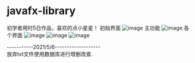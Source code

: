 # javafx-library
初学者用时5日作品，喜欢的点小星星！
初始界面
![image](https://user-images.githubusercontent.com/66316294/115717096-6dfe0b00-a3ac-11eb-8951-f21638914fc3.png)
主功能
![image](https://user-images.githubusercontent.com/66316294/115717168-7e15ea80-a3ac-11eb-82ac-45285a8912ec.png)
各个界面
![image](https://user-images.githubusercontent.com/66316294/115717212-8837e900-a3ac-11eb-9b28-7e710cdb53d5.png)
![image](https://user-images.githubusercontent.com/66316294/115717254-9423ab00-a3ac-11eb-92b0-47c71ddc9c21.png)
![image](https://user-images.githubusercontent.com/66316294/115717293-9d147c80-a3ac-11eb-825d-0b8730e9e0e2.png)

-----------2021/5/6-------------------  
放弃txt文件使用数据库进行增删改查.
